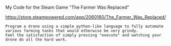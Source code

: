 My Code for the Steam Game "The Farmer Was Replaced"

https://store.steampowered.com/app/2060160/The_Farmer_Was_Replaced/

```
Program a drone using a simple python-like language to fully automate various farming tasks that would otherwise be very grindy.
Feel the satisfaction of simply pressing "execute" and watching your drone do all the hard work.
```
